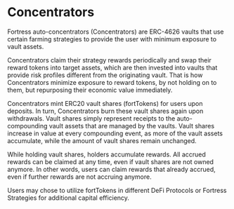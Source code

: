 # Concentrators

Fortress auto-concentrators (Concentrators) are ERC-4626 vaults that use certain
farming strategies to provide the user with minimum exposure to vault assets. 

Concentrators claim their strategy rewards periodically and swap their reward
tokens into target assets, which are then invested into vaults that provide risk
profiles different from the originating vault. That is how Concentrators
minimize exposure to reward tokens, by not holding on to them, but repurposing
their economic value immediately.

Concentrators mint ERC20 vault shares (fortTokens) for users upon deposits. In
turn, Concentrators burn these vault shares again upon withdrawals. Vault shares
simply represent receipts to the auto-compounding vault assets that are managed
by the vaults. Vault shares increase in value at every compounding event, as
more of the vault assets accumulate, while the amount of vault shares remain
unchanged.

While holding vault shares, holders accumulate rewards. All accrued rewards can
be claimed at any time, even if vault shares are not owned anymore. In other
words, users can claim rewards that already accrued, even if further rewards are
not accruing anymore.

Users may chose to utilize fortTokens in different DeFi Protocols or Fortress
Strategies for additional capital efficiency.
